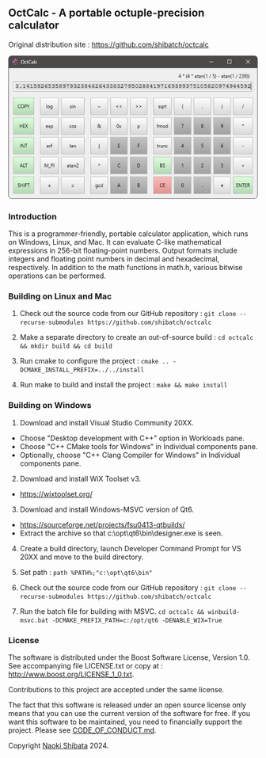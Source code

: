 
## OctCalc - A portable octuple-precision calculator

Original distribution site : https://github.com/shibatch/octcalc


![Screenshot](scrshot.png)


### Introduction

This is a programmer-friendly, portable calculator application, which
runs on Windows, Linux, and Mac. It can evaluate C-like mathematical
expressions in 256-bit floating-point numbers. Output formats include
integers and floating point numbers in decimal and hexadecimal,
respectively. In addition to the math functions in math.h, various
bitwise operations can be performed.


### Building on Linux and Mac

1. Check out the source code from our GitHub repository :
`git clone --recurse-submodules https://github.com/shibatch/octcalc`

2. Make a separate directory to create an out-of-source build :
`cd octcalc && mkdir build && cd build`

3. Run cmake to configure the project :
`cmake .. -DCMAKE_INSTALL_PREFIX=../../install`

4. Run make to build and install the project :
`make && make install`


### Building on Windows

1. Download and install Visual Studio Community 20XX.
  * Choose "Desktop development with C++" option in Workloads pane.
  * Choose "C++ CMake tools for Windows" in Individual components
    pane.
  * Optionally, choose "C++ Clang Compiler for Windows" in Individual
    components pane.

2. Download and install WiX Toolset v3.
  * https://wixtoolset.org/

3. Download and install Windows-MSVC version of Qt6.
  * https://sourceforge.net/projects/fsu0413-qtbuilds/
  * Extract the archive so that c:\opt\qt6\bin\designer.exe is seen.

4. Create a build directory, launch Developer Command Prompt for VS
  20XX and move to the build directory.

5. Set path : `path %PATH%;"c:\opt\qt6\bin"`

6. Check out the source code from our GitHub repository :
`git clone --recurse-submodules https://github.com/shibatch/octcalc`

7. Run the batch file for building with MSVC.
`cd octcalc && winbuild-msvc.bat -DCMAKE_PREFIX_PATH=c:/opt/qt6 -DENABLE_WIX=True`


### License

The software is distributed under the Boost Software License, Version 1.0.
See accompanying file LICENSE.txt or copy at :
http://www.boost.org/LICENSE_1_0.txt.

Contributions to this project are accepted under the same license.

The fact that this software is released under an open source license
only means that you can use the current version of the software for
free. If you want this software to be maintained, you need to
financially support the project. Please see
[CODE_OF_CONDUCT.md](https://github.com/shibatch/nofreelunch?tab=coc-ov-file).

Copyright [Naoki Shibata](https://shibatch.github.io/) 2024.
